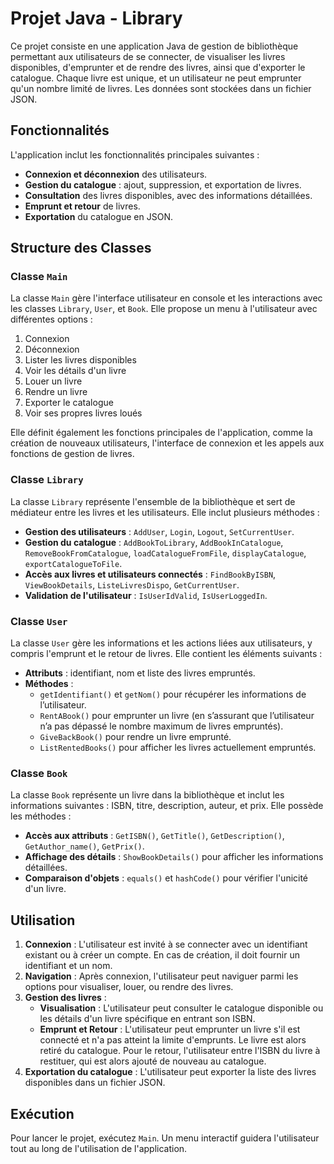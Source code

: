 # Projet Java - Library

Ce projet consiste en une application Java de gestion de bibliothèque permettant aux utilisateurs de se connecter, de visualiser les livres disponibles, d'emprunter et de rendre des livres, ainsi que d'exporter le catalogue. Chaque livre est unique, et un utilisateur ne peut emprunter qu'un nombre limité de livres. Les données sont stockées dans un fichier JSON.

## Fonctionnalités

L'application inclut les fonctionnalités principales suivantes :

- **Connexion et déconnexion** des utilisateurs.
- **Gestion du catalogue** : ajout, suppression, et exportation de livres.
- **Consultation** des livres disponibles, avec des informations détaillées.
- **Emprunt et retour** de livres.
- **Exportation** du catalogue en JSON.

## Structure des Classes

### Classe `Main`

La classe `Main` gère l'interface utilisateur en console et les interactions avec les classes `Library`, `User`, et `Book`. Elle propose un menu à l'utilisateur avec différentes options :

1. Connexion
2. Déconnexion
3. Lister les livres disponibles
4. Voir les détails d'un livre
5. Louer un livre
6. Rendre un livre
7. Exporter le catalogue
8. Voir ses propres livres loués

Elle définit également les fonctions principales de l'application, comme la création de nouveaux utilisateurs, l'interface de connexion et les appels aux fonctions de gestion de livres.

### Classe `Library`

La classe `Library` représente l'ensemble de la bibliothèque et sert de médiateur entre les livres et les utilisateurs. Elle inclut plusieurs méthodes :

- **Gestion des utilisateurs** : `AddUser`, `Login`, `Logout`, `SetCurrentUser`.
- **Gestion du catalogue** : `AddBookToLibrary`, `AddBookInCatalogue`, `RemoveBookFromCatalogue`, `loadCatalogueFromFile`, `displayCatalogue`, `exportCatalogueToFile`.
- **Accès aux livres et utilisateurs connectés** : `FindBookByISBN`, `ViewBookDetails`, `ListeLivresDispo`, `GetCurrentUser`.
- **Validation de l'utilisateur** : `IsUserIdValid`, `IsUserLoggedIn`.

### Classe `User`

La classe `User` gère les informations et les actions liées aux utilisateurs, y compris l'emprunt et le retour de livres. Elle contient les éléments suivants :

- **Attributs** : identifiant, nom et liste des livres empruntés.
- **Méthodes** : 
  - `getIdentifiant()` et `getNom()` pour récupérer les informations de l’utilisateur.
  - `RentABook()` pour emprunter un livre (en s’assurant que l’utilisateur n’a pas dépassé le nombre maximum de livres empruntés).
  - `GiveBackBook()` pour rendre un livre emprunté.
  - `ListRentedBooks()` pour afficher les livres actuellement empruntés.

### Classe `Book`

La classe `Book` représente un livre dans la bibliothèque et inclut les informations suivantes : ISBN, titre, description, auteur, et prix. Elle possède les méthodes :

- **Accès aux attributs** : `GetISBN()`, `GetTitle()`, `GetDescription()`, `GetAuthor_name()`, `GetPrix()`.
- **Affichage des détails** : `ShowBookDetails()` pour afficher les informations détaillées.
- **Comparaison d'objets** : `equals()` et `hashCode()` pour vérifier l'unicité d'un livre.

## Utilisation

1. **Connexion** : L'utilisateur est invité à se connecter avec un identifiant existant ou à créer un compte. En cas de création, il doit fournir un identifiant et un nom.
2. **Navigation** : Après connexion, l'utilisateur peut naviguer parmi les options pour visualiser, louer, ou rendre des livres.
3. **Gestion des livres** :
   - **Visualisation** : L'utilisateur peut consulter le catalogue disponible ou les détails d'un livre spécifique en entrant son ISBN.
   - **Emprunt et Retour** : L'utilisateur peut emprunter un livre s'il est connecté et n'a pas atteint la limite d'emprunts. Le livre est alors retiré du catalogue. Pour le retour, l'utilisateur entre l'ISBN du livre à restituer, qui est alors ajouté de nouveau au catalogue.
4. **Exportation du catalogue** : L'utilisateur peut exporter la liste des livres disponibles dans un fichier JSON.

## Exécution

Pour lancer le projet, exécutez `Main`. Un menu interactif guidera l'utilisateur tout au long de l'utilisation de l'application.

